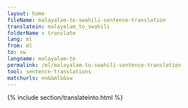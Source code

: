 ```yaml
---
layout: home
fileName: malayalam-to-swahili-sentence-translation
translatein: malayalam_to_swahili
folderName : translate
lang: ml
from: ml
to: sw
langname: malayalam-to
permalink: /ml/malayalam-to-swahili-sentence-translation
tool: sentence-translations
matchurls: en&&ml&&sw
---
```

{% include section/translateinto.html %}
